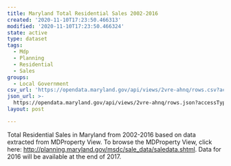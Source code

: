 ```yaml
---
title: Maryland Total Residential Sales 2002-2016
created: '2020-11-10T17:23:50.466313'
modified: '2020-11-10T17:23:50.466324'
state: active
type: dataset
tags:
  - Mdp
  - Planning
  - Residential
  - Sales
groups:
  - Local Government
csv_url: 'https://opendata.maryland.gov/api/views/2vre-ahnq/rows.csv?accessType=DOWNLOAD'
json_url: >-
  https://opendata.maryland.gov/api/views/2vre-ahnq/rows.json?accessType=DOWNLOAD
layout: post

---
```

Total Residential Sales in Maryland from 2002-2016 based on data extracted from MDProperty View. To browse the MDProperty View, click here: http://planning.maryland.gov/msdc/sale_data/saledata.shtml. Data for 2016 will be available at the end of 2017.

